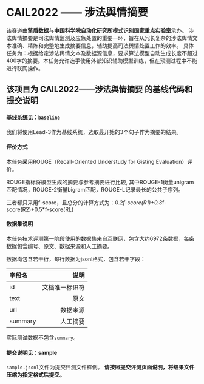 # CAIL2022 —— 涉法舆情摘要
该赛道由**擎盾数据**与**中国科学院自动化研究所模式识别国家重点实验室**承办。
涉法舆情摘要是司法舆情监测及应急处置的重要一环，旨在从冗长复杂的涉法舆情文本准确、精炼和完整地生成摘要信息，辅助提高司法舆情处置工作的效率。
具体任务为：根据给定涉法舆情文本及数据源信息，要求算法模型自动生成长度不超过400字的摘要。本任务允许选手使用外部知识辅助模型训练，但在预测过程中不能进行联网操作。

## 该项目为 CAIL2022——涉法舆情摘要 的基线代码和提交说明

#### 基线系统见：``baseline``
我们将使用Lead-3作为基线系统，选取最开始的3个句子作为摘要的结果。  

#### 评价方式
本任务采用ROUGE（Recall-Oriented Understudy for Gisting Evaluation）评价。

ROUGE指标将模型生成的摘要与参考摘要进行比较, 其中ROUGE-1衡量unigram匹配情况，ROUGE-2衡量bigram匹配，ROUGE-L记录最长的公共子序列。

三者都只采用f-score，且总分的计算方式为：0.2*f-score(R1)+0.3*f-score(R2)+0.5*f-score(RL)

#### 数据集说明
本任务技术评测第一阶段使用的数据集来自互联网，包含大约6972条数据，每条数据包含编号、原文、数据来源和人工摘要。  

数据均包含若干行，每行数据为jsonl格式，包含若干字段：

| 字段名     |     说明 |
| :---------- | --------:|
| id          |   文档唯一标识符 |
| text    |   原文 |
| url      |   数据来源 |
| summary  |  人工摘要  |

实际测试数据不包含``summary``。


#### 提交说明见：sample
``sample.jsonl``文件为提交评测文件样例。
**请按照提交评测页面说明，将结果文件压缩为指定格式后提交。**
